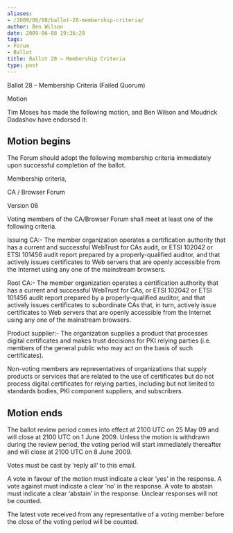 ```yaml
---
aliases:
- /2009/06/08/ballot-28-membership-criteria/
author: Ben Wilson
date: 2009-06-08 19:36:29
tags:
- Forum
- Ballot
title: Ballot 28 – Membership Criteria
type: post
---
```


Ballot 28 – Membership Criteria (Failed Quorum)

Motion

Tim Moses has made the following motion, and Ben Wilson and Moudrick Dadashov have endorsed it:

## Motion begins

The Forum should adopt the following membership criteria immediately upon successful completion of the ballot.

Membership criteria,

CA / Browser Forum

Version 06

Voting members of the CA/Browser Forum shall meet at least one of the following criteria.

Issuing CA:- The member organization operates a certification authority that has a current and successful WebTrust for CAs audit, or ETSI 102042 or ETSI 101456 audit report prepared by a properly-qualified auditor, and that actively issues certificates to Web servers that are openly accessible from the Internet using any one of the mainstream browsers.

Root CA:- The member organization operates a certification authority that has a current and successful WebTrust for CAs, or ETSI 102042 or ETSI 101456 audit report prepared by a properly-qualified auditor, and that actively issues certificates to subordinate CAs that, in turn, actively issue certificates to Web servers that are openly accessible from the Internet using any one of the mainstream browsers.

Product supplier:- The organization supplies a product that processes digital certificates and makes trust decisions for PKI relying parties (i.e. members of the general public who may act on the basis of such certificates).

Non-voting members are representatives of organizations that supply products or services that are related to the use of certificates but do not process digital certificates for relying parties, including but not limited to standards bodies, PKI component suppliers, and subscribers.

## Motion ends

The ballot review period comes into effect at 2100 UTC on 25 May 09 and will close at 2100 UTC on 1 June 2009. Unless the motion is withdrawn during the review period, the voting period will start immediately thereafter and will close at 2100 UTC on 8 June 2009.

Votes must be cast by ‘reply all’ to this email.

A vote in favour of the motion must indicate a clear ‘yes’ in the response. A vote against must indicate a clear ‘no’ in the response. A vote to abstain must indicate a clear ‘abstain’ in the response. Unclear responses will not be counted.

The latest vote received from any representative of a voting member before the close of the voting period will be counted.